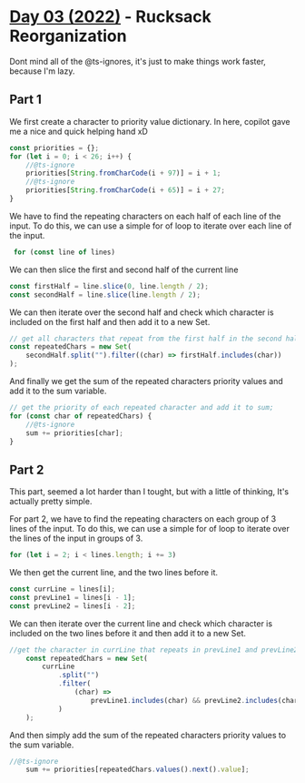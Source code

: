 # [Day 03 (2022)](https://adventofcode.com/2022/day/3) - Rucksack Reorganization

Dont mind all of the @ts-ignores, it's just to make things work faster, because I'm lazy.

## Part 1

We first create a character to priority value dictionary. In here, copilot gave me a nice and quick helping hand xD

```js
const priorities = {};
for (let i = 0; i < 26; i++) {
    //@ts-ignore
    priorities[String.fromCharCode(i + 97)] = i + 1;
    //@ts-ignore
    priorities[String.fromCharCode(i + 65)] = i + 27;
}
```

We have to find the repeating characters on each half of each line of the input. To do this, we can use a simple for of loop to iterate over each line of the input.

```js
 for (const line of lines)
```

We can then slice the first and second half of the current line

```js
const firstHalf = line.slice(0, line.length / 2);
const secondHalf = line.slice(line.length / 2);
```

We can then iterate over the second half and check which character is included on the first half and then add it to a new Set.

```js
// get all characters that repeat from the first half in the second half
const repeatedChars = new Set(
    secondHalf.split("").filter((char) => firstHalf.includes(char))
);
```

And finally we get the sum of the repeated characters priority values and add it to the sum variable.

```js
// get the priority of each repeated character and add it to sum;
for (const char of repeatedChars) {
    //@ts-ignore
    sum += priorities[char];
}
```

## Part 2

This part, seemed a lot harder than I tought, but with a little of thinking, It's actually pretty simple.

For part 2, we have to find the repeating characters on each group of 3 lines of the input. To do this, we can use a simple for of loop to iterate over the lines of the input in groups of 3.

```js
for (let i = 2; i < lines.length; i += 3)
```

We then get the current line, and the two lines before it.

```js
const currLine = lines[i];
const prevLine1 = lines[i - 1];
const prevLine2 = lines[i - 2];
```

We can then iterate over the current line and check which character is included on the two lines before it and then add it to a new Set.

```js
//get the character in currLine that repeats in prevLine1 and prevLine2
    const repeatedChars = new Set(
        currLine
            .split("")
            .filter(
                (char) =>
                    prevLine1.includes(char) && prevLine2.includes(char)
            )
    );
```

And then simply add the sum of the repeated characters priority values to the sum variable.

```js
//@ts-ignore
    sum += priorities[repeatedChars.values().next().value];
```
